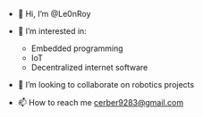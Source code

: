 - 👋 Hi, I’m @Le0nRoy
- 👀 I’m interested in:
  - Embedded programming
  - IoT
  - Decentralized internet software

- 💞️ I’m looking to collaborate on robotics projects
- 📫 How to reach me <cerber9283@gmail.com>
